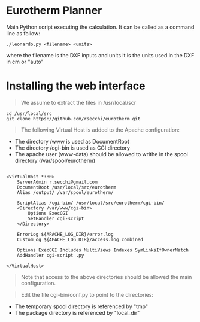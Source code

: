 # Eurotherm Planner

Main Python script executing the calculation. It can be called as a command line as follow:
```
./leonardo.py <filename> <units>
```
where the filename is the DXF inputs and units it is the units used in the DXF in cm or "auto"

# Installing the web interface

> We assume to extract the files in /usr/local/scr 
```
cd /usr/local/src
git clone https://github.com/rsecchi/eurotherm.git
```

> The following Virtual Host is added to the Apache configuration: 

* The directory /www is used as DocumentRoot
* The directory /cgi-bin is used as CGI directory
* The apache user (www-data) should be allowed to writhe in the spool directory (/var/spool/eurotherm)


```

<VirtualHost *:80>
    ServerAdmin r.secchi@gmail.com
    DocumentRoot /usr/local/src/eurotherm
    Alias /output/ /var/spool/eurotherm/

	ScriptAlias /cgi-bin/ /usr/local/src/eurotherm/cgi-bin/
	<Directory /var/www/cgi-bin>
	    Options ExecCGI
    	SetHandler cgi-script
	</Directory>

    ErrorLog ${APACHE_LOG_DIR}/error.log
    CustomLog ${APACHE_LOG_DIR}/access.log combined

    Options ExecCGI Includes MultiViews Indexes SymLinksIfOwnerMatch
    AddHandler cgi-script .py

</VirtualHost>
```

> Note that access to the above directories should be allowed the main configuration.

> Edit the file cgi-bin/conf.py to point to the directories:

* The temporary spool directory is referenced by "tmp"
* The package directory is referenced by "local_dir"


